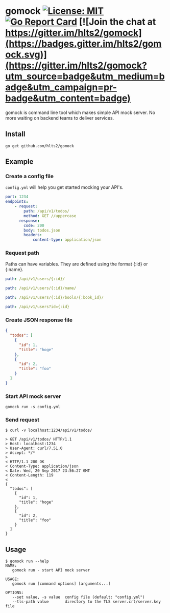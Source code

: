 # gomock [![License: MIT](https://img.shields.io/badge/License-MIT-blue.svg)](https://opensource.org/licenses/MIT) [![Go Report Card](https://goreportcard.com/badge/github.com/hlts2/gomock)](https://goreportcard.com/report/github.com/hlts2/gomock) [![Join the chat at https://gitter.im/hlts2/gomock](https://badges.gitter.im/hlts2/gomock.svg)](https://gitter.im/hlts2/gomock?utm_source=badge&utm_medium=badge&utm_campaign=pr-badge&utm_content=badge)

gomock is command line tool which makes simple API mock server. No more waiting on backend teams to deliver services.

## Install

```shell
go get github.com/hlts2/gomock
```

## Example

### Create a config file
`config.yml` will help you get started mocking your API's.

```yaml
port: 1234
endpoints:
    - request:
        path: /api/v1/todos/
        method: GET //uppercase
      response:
        code: 200
        body: todos.json
        headers:
            content-type: application/json
```

### Request path
Paths can have variables. They are defined using the format {:id} or {:name}.

```yaml
path: /api/v1/users/{:id}/

path: /api/v1/users/{:id}/name/

path: /api/v1/users/{:id}/bools/{:book_id}/

path: /api/v1/users?id={:id}
```

### Create JSON response file

```json
{
  "todos": [
    {
      "id": 1,
      "title": "hoge"
    },
    {
      "id": 2,
      "title": "foo"
    }
  ]
}

```

### Start API mock server

```
gomock run -s config.yml
```

### Send request

```
$ curl -v localhost:1234/api/v1/todos/

> GET /api/v1/todos/ HTTP/1.1
> Host: localhost:1234
> User-Agent: curl/7.51.0
> Accept: */*
>
< HTTP/1.1 200 OK
< Content-Type: application/json
< Date: Wed, 20 Sep 2017 23:56:27 GMT
< Content-Length: 119
<
{
  "todos": [
    {
      "id": 1,
      "title": "hoge"
    },
    {
      "id": 2,
      "title": "foo"
    }
  ]
}

```

## Usage

```
$ gomock run --help
NAME:
   gomock run - start API mock server

USAGE:
   gomock run [command options] [arguments...]

OPTIONS:
   --set value, -s value  config file (default: "config.yml")
   --tls-path value       directory to the TLS server.crt/server.key file
```
